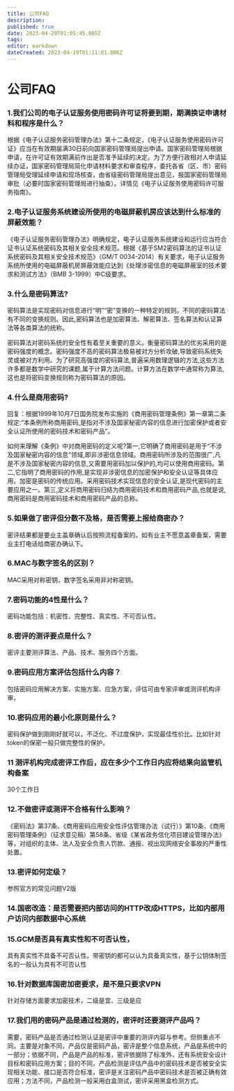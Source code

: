 ```yaml
---
title: 公司FAQ
description: 
published: true
date: 2023-04-20T01:05:45.005Z
tags: 
editor: markdown
dateCreated: 2023-04-19T01:11:01.006Z
---
```


# 公司FAQ

### 1.我们公司的电子认证服务使用密码许可证将要到期，期满换证申请材料和程序是什么？

根据《电子认证服务密码管理办法》第十二条规定，《电子认证服务使用密码许可证》应当在有效期届满30日前向国家密码管理局提出申请。国家密码管理局根据申请，在许可证有效期满前作出是否准予延续的决定。为了方便行政相对人申请延续办证，国家密码管理局简化申请材料要求和审查程序，委托各省（区、市）密码管理局受理延续申请和现场核查，由省级密码管理局提出意见，报国家密码管理局审批（必要时国家密码管理局进行抽查）。详情见《电子认证服务使用密码许可服务指南》。

### 2.电子认证服务系统建设所使用的电磁屏蔽机房应该达到什么标准的屏蔽效能？
《电子认证服务密码管理办法》明确规定，电子认证服务系统建设和运行应当符合证书认证系统密码及其相关安全技术规范。根据《基于SM2密码算法的证书认证系统密码及其相关安全技术规范》（GM/T 0034-2014）有关要求，电子认证服务系统所使用的电磁屏蔽机房屏蔽效能应达到《处理涉密信息的电磁屏蔽室的技术要求和测试方法》（BMB 3-1999）中C级要求。


### 3.什么是密码算法?

密码算法是实现密码对信息进行“明”“密”变换的一种特定的规则。不同的密码算法有不同的变换规则。因此,密码算法也是加密算法、解密算法、签名算法和认证算法等各类算法的统称。

密码算法对密码系统的安全性有着至关重要的意义。衡量密码算法的优劣采用的是密码强度的概念。密码强度不高的密码算法极易被对方分析攻破,导致密码系统失灵或被对方利用。为了研究高强度的密码算法,普遍采用数理逻辑的方法,这些方法许多都是数学中研究的课题,属于计算方法问题。计算方法在数学中通常称为算法,这也是将密码变换规则称为密码算法的原因。

### 4.什么是商用密码?

回复：根据1999年10月7日国务院发布实施的《商用密码管理条例》第一章第二条规定:“本条例所称商用密码,是指对不涉及国家秘密内容的信息进行加密保护或者安全认证所使用的密码技术和密码产品”。

如何来理解《条例》中对商用密码的定义呢?第一,它明确了商用密码是用于“不涉及国家秘密内容的信息”领域,即非涉密信息领域。商用密码所涉及的范围很广,凡是不涉及国家秘密内容的信息,又需要用密码加以保护的,均可以使用商用密码。第二,它指明了商用密码的作用,是实现非涉密信息的加密保护和安全认证等具体应用。加密是密码的传统应用。采用密码技术实现信息的安全认证,是现代密码的主要应用之一。第三,定义将商用密码归结为商用密码技术和商用密码产品,也就是说,商用密码是商用密码技术和商用密码产品的总称。



### 5.如果做了密评但分数不及格，是否需要上报给商密办？ 
密评结果都是要业主盖章确认后按照流程备案的。如有业主不愿意盖章备案，需要业主打电话给商密办确认下。





<!--### 5.密钥归档与备份的区别？	-->


### 6.MAC与数字签名的区别？	
MAC采用对称密钥，数字签名采用非对称密钥。
### 7.密码功能的4性是什么？	
密码功能包括：机密性、完整性、真实性、不可否认性。
### 8.密评的测评要点是什么？	
密评主要测评算法、产品、技术、服务四个方面。
### 9.密码应用方案评估包括什么内容？	
包括密码应用解决方案、实施方案、应急方案，评估可由专家评审或测评机构评审。
### 10.密码应用的最小化原则是什么？	
密码保护做到刚刚好就可以，不泛化、不过度保护，实现最佳性价比。比如针对token的保密一般只做完整性的保护。



<!--### 11.密评涉及哪些高风险项和侧重点（客户关注如何才能通过密评，哪些密评项是需要采购来完成整改的）？	
### 12.云上系统和本地化部署系统在整改方面有哪些差异化？	
### 13.云平台和云租户各自在整改中各负责哪些整改项？	
### 14.密评前期方案沟通需要注意哪些点？	
### 15.密评与密测的区别和联系	
### 16 密评整改与普通安全整改有何不同？是否有必过的套餐之类的		-->



### 11 测评机构完成密评工作后，应在多少个工作日内应将结果向监管机构备案	
30个工作日
### 12.不做密评或测评不合格有什么影响？	
《密码法》第37条、《商用密码应用安全性评估管理办法（试行）》第10条、《商用密码管理条例》（征求意见稿）第58条、省级《某省政务信化项目建设管理办法》等，对组织的主体、法人及安全负责人罚款、通报、视出现网络安全事故的严重性处置。
### 13.密评如何定级？	
参照官方的常见问题V2版
### 14.国密改造：是否需要把内部访问的HTTP改成HTTPS，比如内部用户访问内部数据中心系统	
### 15.GCM是否具有真实性和不可否认性，	
具有真实性不具备不可否认性。带密钥的都可以认为具备真实性，基于公钥体制签名的一般认为具有不可否认性
### 16.针对数据库国密加密要求，是不是只要求VPN	
针对存储方面要求加密技术，二级是宜、三级是应
### 17.我们用的密码产品是通过检测的，密评时还要测评产品吗？	
需要，密码产品是否通过检测认证是密评中重要的测评内容与参考。但侧重点不同。主要是对象不同，产品仅是密码产品，密评是整个信息系统，产品是系统中的一部分；依据不同，产品是产品的标准，密评依据除了标准外，还有系统安全设计目标和密码应用方案；目的不同，产品检测是评估产品中的密码技术是否被安全实现相关功能、接口是否符合标准，密评是关注密码产品中密码技术是否被正确有效应用；方法不同，产品检测一般采用白盒测试，密评采用黑盒检测方式。